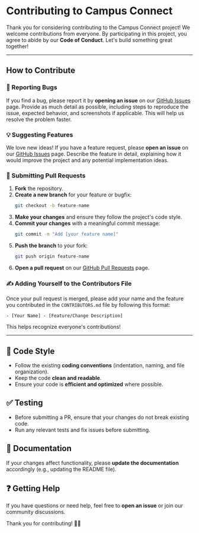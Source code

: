 # Contributing to Campus Connect

Thank you for considering contributing to the Campus Connect project! We welcome contributions from everyone. By participating in this project, you agree to abide by our **Code of Conduct**. Let's build something great together!

---

## How to Contribute

### 🐛 Reporting Bugs

If you find a bug, please report it by **opening an issue** on our [GitHub Issues](https://github.com/Karan-develops/Campus-Connect/issues) page. Provide as much detail as possible, including steps to reproduce the issue, expected behavior, and screenshots if applicable. This will help us resolve the problem faster.

### 💡 Suggesting Features

We love new ideas! If you have a feature request, please **open an issue** on our [GitHub Issues](https://github.com/Karan-develops/Campus-Connect/issues) page. Describe the feature in detail, explaining how it would improve the project and any potential implementation ideas.

### 🚀 Submitting Pull Requests

1. **Fork** the repository.
2. **Create a new branch** for your feature or bugfix:
   ```bash
   git checkout -b feature-name
   ```
3. **Make your changes** and ensure they follow the project's code style.
4. **Commit your changes** with a meaningful commit message:
   ```bash
   git commit -m "Add [your feature name]"
   ```
5. **Push the branch** to your fork:
   ```bash
   git push origin feature-name
   ```
6. **Open a pull request** on our [GitHub Pull Requests](https://github.com/Karan-develops/Campus-Connect/pulls) page.

### ✍️ Adding Yourself to the Contributors File

Once your pull request is merged, please add your name and the feature you contributed in the `CONTRIBUTORS.md` file by following this format:

```
- [Your Name] - [Feature/Change Description]
```

This helps recognize everyone's contributions!

---

## 📏 Code Style

- Follow the existing **coding conventions** (indentation, naming, and file organization).
- Keep the code **clean and readable**.
- Ensure your code is **efficient and optimized** where possible.

## ✅ Testing

- Before submitting a PR, ensure that your changes do not break existing code.
- Run any relevant tests and fix issues before submitting.

## 📄 Documentation

If your changes affect functionality, please **update the documentation** accordingly (e.g., updating the README file).

## ❓ Getting Help

If you have questions or need help, feel free to **open an issue** or join our community discussions.

Thank you for contributing! 🚀😊

